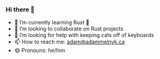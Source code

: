 ### Hi there 👋

- 🌱 I’m currently learning Rust 🦀
- 👯 I’m looking to collaborate on Rust projects
- 🤔 I’m looking for help with keeping cats off of keyboards
- 📫 How to reach me: adam@adammelnyk.ca
- 😄 Pronouns: he/him
